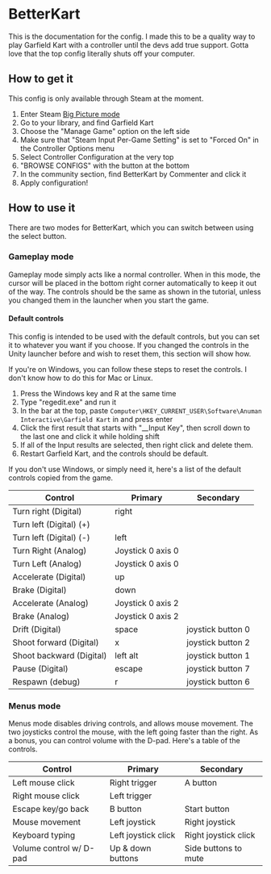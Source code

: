 # BetterKart

This is the documentation for the config. I made this to be a quality way to play Garfield Kart with a controller until the devs add true support. Gotta love that the top config literally shuts off your computer.

## How to get it

This config is only available through Steam at the moment.

1. Enter Steam [Big Picture mode](https://support.steampowered.com/kb_article.php?ref=5006-ASLN-3202)
2. Go to your library, and find Garfield Kart
3. Choose the "Manage Game" option on the left side
4. Make sure that "Steam Input Per-Game Setting" is set to "Forced On" in the Controller Options menu
5. Select Controller Configuration at the very top
6. "BROWSE CONFIGS" with the button at the bottom
7. In the community section, find BetterKart by Commenter and click it
8. Apply configuration!

## How to use it

There are two modes for BetterKart, which you can switch between using the select button.

### Gameplay mode

Gameplay mode simply acts like a normal controller. When in this mode, the cursor will be placed in the bottom right corner automatically to keep it out of the way. The controls should be the same as shown in the tutorial, unless you changed them in the launcher when you start the game.

#### Default controls

This config is intended to be used with the default controls, but you can set it to whatever you want if you choose. If you changed the controls in the Unity launcher before and wish to reset them, this section will show how.

If you're on Windows, you can follow these steps to reset the controls. I don't know how to do this for Mac or Linux.

1. Press the Windows key and R at the same time
2. Type "regedit.exe" and run it
3. In the bar at the top, paste `Computer\HKEY_CURRENT_USER\Software\Anuman Interactive\Garfield Kart` in and press enter
4. Click the first result that starts with "__Input Key", then scroll down to the last one and click it while holding shift
5. If all of the Input results are selected, then right click and delete them.
6. Restart Garfield Kart, and the controls should be default.

If you don't use Windows, or simply need it, here's a list of the default controls copied from the game.

| Control                  | Primary            | Secondary         |
| ------------------------ | ------------------ | ----------------- |
| Turn right (Digital)     | right              |                   |
| Turn left (Digital) (+)  |                    |                   |
| Turn left (Digital) (-)  | left               |                   |
| Turn Right (Analog)      | Joystick 0 axis 0  |                   |
| Turn Left (Analog)       | Joystick 0 axis 0  |                   |
| Accelerate (Digital)     | up                 |                   |
| Brake (Digital)          | down               |                   |
| Accelerate (Analog)      | Joystick 0 axis 2  |                   |
| Brake (Analog)           | Joystick 0 axis 2  |                   |
| Drift (Digital)          | space              | joystick button 0 |
| Shoot forward (Digital)  | x                  | joystick button 2 |
| Shoot backward (Digital) | left alt           | joystick button 1 |
| Pause (Digital)          | escape             | joystick button 7 |
| Respawn (debug)          | r                  | joystick button 6 |

### Menus mode

Menus mode disables driving controls, and allows mouse movement. The two joysticks control the mouse, with the left going faster than the right. As a bonus, you can control volume with the D-pad. Here's a table of the controls.

| Control                  | Primary             | Secondary            |
| ------------------------ | ------------------- | -------------------- |
| Left mouse click         | Right trigger       | A button             |
| Right mouse click        | Left trigger        |                      |
| Escape key/go back       | B button            | Start button         |
| Mouse movement           | Left joystick       | Right joystick       |
| Keyboard typing          | Left joystick click | Right joystick click |
| Volume control w/ D-pad  | Up & down buttons   | Side buttons to mute |

